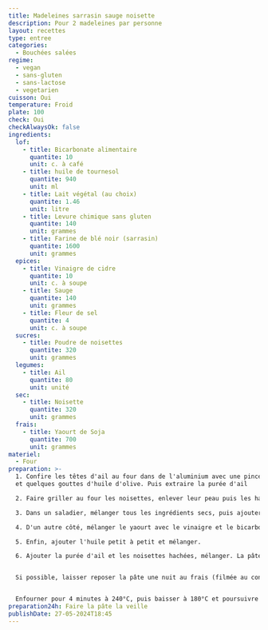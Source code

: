 ```yaml
---
title: Madeleines sarrasin sauge noisette
description: Pour 2 madeleines par personne
layout: recettes
type: entree
categories:
  - Bouchées salées
regime:
  - vegan
  - sans-gluten
  - sans-lactose
  - vegetarien
cuisson: Oui
temperature: Froid
plate: 100
check: Oui
checkAlwaysOk: false
ingredients:
  lof:
    - title: Bicarbonate alimentaire
      quantite: 10
      unit: c. à café
    - title: huile de tournesol
      quantite: 940
      unit: ml
    - title: Lait végétal (au choix)
      quantite: 1.46
      unit: litre
    - title: Levure chimique sans gluten
      quantite: 140
      unit: grammes
    - title: Farine de blé noir (sarrasin)
      quantite: 1600
      unit: grammes
  epices:
    - title: Vinaigre de cidre
      quantite: 10
      unit: c. à soupe
    - title: Sauge
      quantite: 140
      unit: grammes
    - title: Fleur de sel
      quantite: 4
      unit: c. à soupe
  sucres:
    - title: Poudre de noisettes
      quantite: 320
      unit: grammes
  legumes:
    - title: Ail
      quantite: 80
      unit: unité
  sec:
    - title: Noisette
      quantite: 320
      unit: grammes
  frais:
    - title: Yaourt de Soja
      quantite: 700
      unit: grammes
materiel:
  - Four
preparation: >-
  1. Confire les têtes d'ail au four dans de l'aluminium avec une pincée de  sel
  et quelques gouttes d'huile d'olive. Puis extraire la purée d'ail

  2. Faire griller au four les noisettes, enlever leur peau puis les hacher grossièrement

  3. Dans un saladier, mélanger tous les ingrédients secs, puis ajouter le lait petit à petit, puis mélanger

  4. D'un autre côté, mélanger le yaourt avec le vinaigre et le bicarbonate, jusqu'à ce que cela mousse bien. Ajotuer ce mélange à la pâte.

  5. Enfin, ajouter l'huile petit à petit et mélanger.

  6. Ajouter la purée d'ail et les noisettes hachées, mélanger. La pâte est prête.


  Si possible, laisser reposer la pâte une nuit au frais (filmée au contact). Verser la pâte dans les moules en y déposant une feuille de sauge au fond. Mettre au congélateur le temps de préchauffer le four à 240°C.


  Enfourner pour 4 minutes à 240°C, puis baisser à 180°C et poursuivre la cuisson durant 5 ou 6 minutes. À la sortie du four laisser refroidir légèrement puis mettre dans un tupperware pour qu'elles gardent leur humidité et leur moelleux.
preparation24h: Faire la pâte la veille
publishDate: 27-05-2024T18:45
---
```

